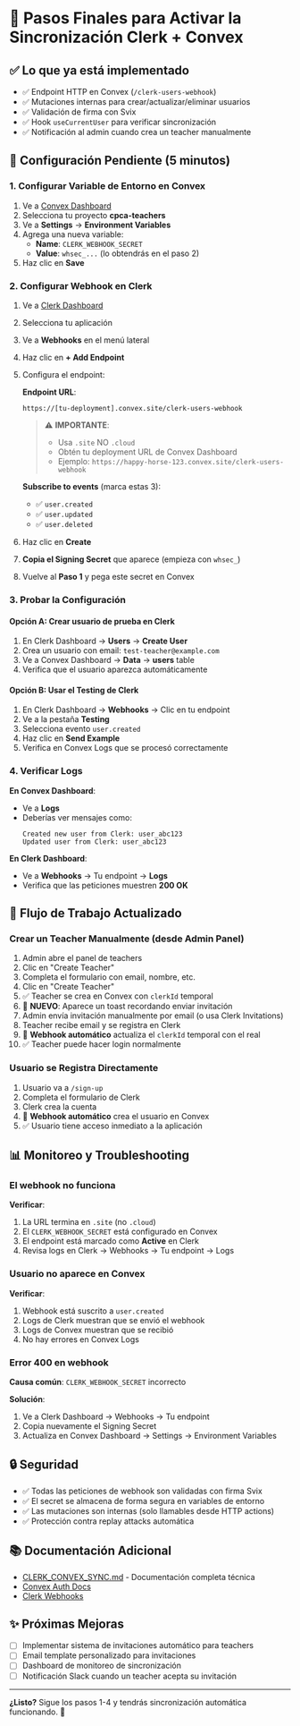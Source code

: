 # 🚀 Pasos Finales para Activar la Sincronización Clerk + Convex

## ✅ Lo que ya está implementado

- ✅ Endpoint HTTP en Convex (`/clerk-users-webhook`)
- ✅ Mutaciones internas para crear/actualizar/eliminar usuarios
- ✅ Validación de firma con Svix
- ✅ Hook `useCurrentUser` para verificar sincronización
- ✅ Notificación al admin cuando crea un teacher manualmente

## 🔧 Configuración Pendiente (5 minutos)

### 1. Configurar Variable de Entorno en Convex

1. Ve a [Convex Dashboard](https://dashboard.convex.dev)
2. Selecciona tu proyecto **cpca-teachers**
3. Ve a **Settings** → **Environment Variables**
4. Agrega una nueva variable:
   - **Name**: `CLERK_WEBHOOK_SECRET`  
   - **Value**: `whsec_...` (lo obtendrás en el paso 2)
5. Haz clic en **Save**

### 2. Configurar Webhook en Clerk

1. Ve a [Clerk Dashboard](https://dashboard.clerk.com)
2. Selecciona tu aplicación
3. Ve a **Webhooks** en el menú lateral
4. Haz clic en **+ Add Endpoint**
5. Configura el endpoint:

   **Endpoint URL**:
   ```
   https://[tu-deployment].convex.site/clerk-users-webhook
   ```
   
   > ⚠️ **IMPORTANTE**: 
   > - Usa `.site` NO `.cloud`
   > - Obtén tu deployment URL de Convex Dashboard
   > - Ejemplo: `https://happy-horse-123.convex.site/clerk-users-webhook`

   **Subscribe to events** (marca estas 3):
   - ✅ `user.created`
   - ✅ `user.updated`
   - ✅ `user.deleted`

6. Haz clic en **Create**

7. **Copia el Signing Secret** que aparece (empieza con `whsec_`)

8. Vuelve al **Paso 1** y pega este secret en Convex

### 3. Probar la Configuración

#### Opción A: Crear usuario de prueba en Clerk

1. En Clerk Dashboard → **Users** → **Create User**
2. Crea un usuario con email: `test-teacher@example.com`
3. Ve a Convex Dashboard → **Data** → **users** table
4. Verifica que el usuario aparezca automáticamente

#### Opción B: Usar el Testing de Clerk

1. En Clerk Dashboard → **Webhooks** → Clic en tu endpoint
2. Ve a la pestaña **Testing**
3. Selecciona evento `user.created`
4. Haz clic en **Send Example**
5. Verifica en Convex Logs que se procesó correctamente

### 4. Verificar Logs

**En Convex Dashboard**:
- Ve a **Logs**
- Deberías ver mensajes como:
  ```
  Created new user from Clerk: user_abc123
  Updated user from Clerk: user_abc123
  ```

**En Clerk Dashboard**:
- Ve a **Webhooks** → Tu endpoint → **Logs**
- Verifica que las peticiones muestren **200 OK**

## 🎯 Flujo de Trabajo Actualizado

### Crear un Teacher Manualmente (desde Admin Panel)

1. Admin abre el panel de teachers
2. Clic en "Create Teacher"
3. Completa el formulario con email, nombre, etc.
4. Clic en "Create Teacher"
5. ✅ Teacher se crea en Convex con `clerkId` temporal
6. 📧 **NUEVO**: Aparece un toast recordando enviar invitación
7. Admin envía invitación manualmente por email (o usa Clerk Invitations)
8. Teacher recibe email y se registra en Clerk
9. 🔄 **Webhook automático** actualiza el `clerkId` temporal con el real
10. ✅ Teacher puede hacer login normalmente

### Usuario se Registra Directamente

1. Usuario va a `/sign-up`
2. Completa el formulario de Clerk
3. Clerk crea la cuenta
4. 🔄 **Webhook automático** crea el usuario en Convex
5. ✅ Usuario tiene acceso inmediato a la aplicación

## 📊 Monitoreo y Troubleshooting

### El webhook no funciona

**Verificar**:
1. La URL termina en `.site` (no `.cloud`)
2. El `CLERK_WEBHOOK_SECRET` está configurado en Convex
3. El endpoint está marcado como **Active** en Clerk
4. Revisa logs en Clerk → Webhooks → Tu endpoint → Logs

### Usuario no aparece en Convex

**Verificar**:
1. Webhook está suscrito a `user.created`
2. Logs de Clerk muestran que se envió el webhook
3. Logs de Convex muestran que se recibió
4. No hay errores en Convex Logs

### Error 400 en webhook

**Causa común**: `CLERK_WEBHOOK_SECRET` incorrecto

**Solución**:
1. Ve a Clerk Dashboard → Webhooks → Tu endpoint
2. Copia nuevamente el Signing Secret
3. Actualiza en Convex Dashboard → Settings → Environment Variables

## 🔒 Seguridad

- ✅ Todas las peticiones de webhook son validadas con firma Svix
- ✅ El secret se almacena de forma segura en variables de entorno
- ✅ Las mutaciones son internas (solo llamables desde HTTP actions)
- ✅ Protección contra replay attacks automática

## 📚 Documentación Adicional

- [CLERK_CONVEX_SYNC.md](./CLERK_CONVEX_SYNC.md) - Documentación completa técnica
- [Convex Auth Docs](https://docs.convex.dev/auth/clerk)
- [Clerk Webhooks](https://clerk.com/docs/integrations/webhooks/overview)

## ✨ Próximas Mejoras

- [ ] Implementar sistema de invitaciones automático para teachers
- [ ] Email template personalizado para invitaciones
- [ ] Dashboard de monitoreo de sincronización
- [ ] Notificación Slack cuando un teacher acepta su invitación

---

**¿Listo?** Sigue los pasos 1-4 y tendrás sincronización automática funcionando. 🎉
